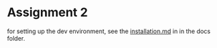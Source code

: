 # Assignment 2 

for setting up the dev environment, see the [installation.md](installation.md) in in the docs folder.
